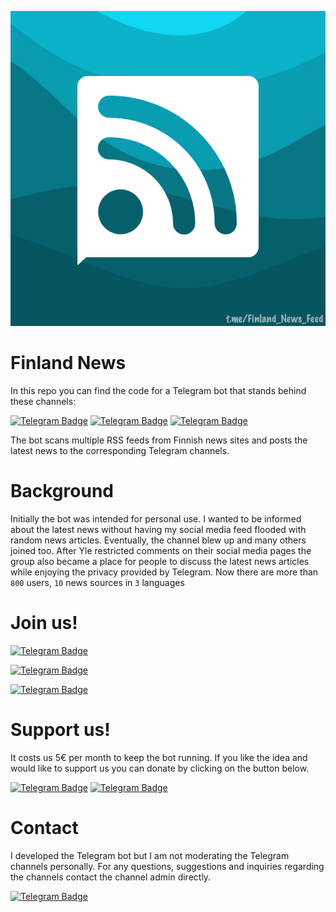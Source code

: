 
![Logo](images/icon.png) 

# Finland News
In this repo you can find the code for a Telegram bot that stands behind these channels:

[![Telegram Badge](https://img.shields.io/badge/Finland_News-505050?style=for-the-badge&logo=telegram&logoColor=white)](https://t.me/Finland_News_Feed)
[![Telegram Badge](https://img.shields.io/badge/Suomiu_Utiset-505050?style=for-the-badge&logo=telegram&logoColor=white)](https://t.me/suomiuutiset)
[![Telegram Badge](https://img.shields.io/badge/Новости_Финляндии-505050?style=for-the-badge&logo=telegram&logoColor=white)](https://t.me/Finland_News_RUS) 


The bot scans multiple RSS feeds from Finnish news sites and posts the latest news to the corresponding Telegram channels. 


# Background
Initially the bot was intended for personal use. I wanted to be informed about the latest news without having my social media feed flooded with random news articles. Eventually, the channel blew up and many others joined too. After Yle restricted comments on their social media pages the group also became a place for people to discuss the latest news articles while enjoying the  privacy provided by Telegram. Now there are more than ```800``` users, ```10``` news sources in ```3``` languages

# Join us!
[![Telegram Badge](https://img.shields.io/badge/Finland_News-in_English-303030?style=for-the-badge&logo=telegram&logoColor=white)](https://t.me/Finland_News_Feed)

[![Telegram Badge](https://img.shields.io/badge/Suomiu_Utiset-in_Finnish-303030?style=for-the-badge&logo=telegram&logoColor=white)](https://t.me/suomiuutiset)

[![Telegram Badge](https://img.shields.io/badge/Новости_Финляндии-in_Russian-303030?style=for-the-badge&logo=telegram&logoColor=white)](https://t.me/Finland_News_RUS)

# Support us!
It costs us 5€ per month to keep the bot running. If you like the idea and would like to support us you can donate by clicking on the button below. 

[![Telegram Badge](https://img.shields.io/badge/Sponsor-on_GitHub-0088CC?style=for-the-badge&logo=github&logoColor=white)](https://github.com/sponsors/Geometrein)
[![Telegram Badge](https://img.shields.io/badge/Donate-on_buy_me_a_coffee-0088CC?style=for-the-badge&logo=buymeacoffee&logoColor=white)](https://www.buymeacoffee.com/Geometrein)

# Contact
I developed the Telegram bot but I am not moderating the Telegram channels personally. For any questions, suggestions and inquiries regarding the channels contact the channel admin directly.

[![Telegram Badge](https://img.shields.io/badge/Contact-Admin-303030?style=for-the-badge&logo=euro&logoColor=white)](https://t.me/Reach_Contact)
